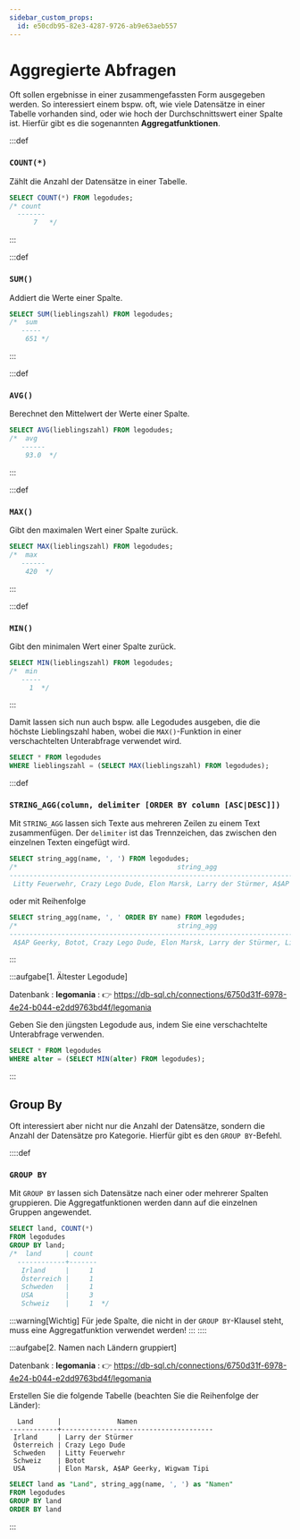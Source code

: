 ```yaml
---
sidebar_custom_props:
  id: e50cdb95-82e3-4287-9726-ab9e63aeb557
---
```


# Aggregierte Abfragen

Oft sollen ergebnisse in einer zusammengefassten Form ausgegeben werden. So interessiert einem bspw. oft, wie viele Datensätze in einer Tabelle vorhanden sind, oder wie hoch der Durchschnittswert einer Spalte ist. Hierfür gibt es die sogenannten __Aggregatfunktionen__.

:::def
### `COUNT(*)`

Zählt die Anzahl der Datensätze in einer Tabelle.

```sql
SELECT COUNT(*) FROM legodudes;
/* count 
  -------
      7   */
```
:::


:::def
### `SUM()`

Addiert die Werte einer Spalte.

```sql
SELECT SUM(lieblingszahl) FROM legodudes;
/*  sum 
   -----
    651 */
```
:::

:::def
### `AVG()`

Berechnet den Mittelwert der Werte einer Spalte.

```sql
SELECT AVG(lieblingszahl) FROM legodudes;
/*  avg 
   ------
    93.0  */
```
:::

:::def
### `MAX()`

Gibt den maximalen Wert einer Spalte zurück.

```sql
SELECT MAX(lieblingszahl) FROM legodudes;
/*  max 
   ------
    420  */
```
:::

:::def
### `MIN()`

Gibt den minimalen Wert einer Spalte zurück.

```sql
SELECT MIN(lieblingszahl) FROM legodudes;
/*  min 
   -----
     1  */
```
:::

Damit lassen sich nun auch bspw. alle Legodudes ausgeben, die die höchste Lieblingszahl haben, wobei die `MAX()`-Funktion in einer verschachtelten Unterabfrage verwendet wird.

```sql
SELECT * FROM legodudes 
WHERE lieblingszahl = (SELECT MAX(lieblingszahl) FROM legodudes);
```


:::def
### `STRING_AGG(column, delimiter [ORDER BY column [ASC|DESC]])`

Mit `STRING_AGG` lassen sich Texte aus mehreren Zeilen zu einem Text zusammenfügen. Der `delimiter` ist das Trennzeichen, das zwischen den einzelnen Texten eingefügt wird.

```sql
SELECT string_agg(name, ', ') FROM legodudes;
/*                                        string_agg                                                 
--------------------------------------------------------------------------------------------------
 Litty Feuerwehr, Crazy Lego Dude, Elon Marsk, Larry der Stürmer, A$AP Geerky, Wigwam Tipi, Botot  */
```

oder mit Reihenfolge

```sql
SELECT string_agg(name, ', ' ORDER BY name) FROM legodudes;
/*                                        string_agg                                                 
--------------------------------------------------------------------------------------------------
 A$AP Geerky, Botot, Crazy Lego Dude, Elon Marsk, Larry der Stürmer, Litty Feuerwehr, Wigwam Tipi  */
```
:::

:::aufgabe[1. Ältester Legodude]
<Answer type="state" webKey="5c502b3e-547a-4aab-929e-bedc944e8a1f" />

Datenbank
: __legomania__
: 👉 https://db-sql.ch/connections/6750d31f-6978-4e24-b044-e2dd9763bd4f/legomania

Geben Sie den jüngsten Legodude aus, indem Sie eine verschachtelte Unterabfrage verwenden.

<Answer type="text" webKey="55a6f5b1-4ce1-4c8a-82f9-3e0247272352" monospace />
<Solution webKey="44077255-cf6b-4d5f-a152-de6c3cf6e37e">

```sql
SELECT * FROM legodudes 
WHERE alter = (SELECT MIN(alter) FROM legodudes);
```
</Solution>
:::

## Group By
Oft interessiert aber nicht nur die Anzahl der Datensätze, sondern die Anzahl der Datensätze pro Kategorie. Hierfür gibt es den `GROUP BY`-Befehl.

::::def
### `GROUP BY`

Mit `GROUP BY` lassen sich Datensätze nach einer oder mehrerer Spalten gruppieren. Die Aggregatfunktionen werden dann auf die einzelnen Gruppen angewendet.

```sql
SELECT land, COUNT(*) 
FROM legodudes 
GROUP BY land;
/*  land      | count 
  ------------+-------
   Irland     |     1 
   Österreich |     1 
   Schweden   |     1 
   USA        |     3 
   Schweiz    |     1  */
```

:::warning[Wichtig]
Für jede Spalte, die nicht in der `GROUP BY`-Klausel steht, muss eine Aggregatfunktion verwendet werden!
:::
::::

:::aufgabe[2. Namen nach Ländern gruppiert]
<Answer type="state" webKey="fbbb07f6-cd07-4efe-90db-6138295f49ac" />


Datenbank
: __legomania__
: 👉 https://db-sql.ch/connections/6750d31f-6978-4e24-b044-e2dd9763bd4f/legomania

Erstellen Sie die folgende Tabelle (beachten Sie die Reihenfolge der Länder):

```  
  Land      |              Namen                   
------------+--------------------------------------
 Irland     | Larry der Stürmer                    
 Österreich | Crazy Lego Dude                      
 Schweden   | Litty Feuerwehr                      
 Schweiz    | Botot                                
 USA        | Elon Marsk, A$AP Geerky, Wigwam Tipi 
 ```

<Answer type="text" webKey="77d74a75-a953-460d-bf21-09b81af0c8e5" />

<Solution webKey="cec19b30-2764-41f8-aaf5-58082370ed20">

```sql
SELECT land as "Land", string_agg(name, ', ') as "Namen"
FROM legodudes
GROUP BY land
ORDER BY land
```
</Solution>
:::
